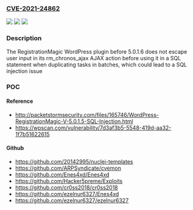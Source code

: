 ### [CVE-2021-24862](https://cve.mitre.org/cgi-bin/cvename.cgi?name=CVE-2021-24862)
![](https://img.shields.io/static/v1?label=Product&message=RegistrationMagic%20%E2%80%93%20Custom%20Registration%20Forms%2C%20User%20Registration%20and%20User%20Login%20Plugin&color=blue)
![](https://img.shields.io/static/v1?label=Version&message=5.0.1.6%20&color=brightgreen)
![](https://img.shields.io/static/v1?label=Vulnerability&message=CWE-89%20SQL%20Injection&color=brightgreen)

### Description

The RegistrationMagic WordPress plugin before 5.0.1.6 does not escape user input in its rm_chronos_ajax AJAX action before using it in a SQL statement when duplicating tasks in batches, which could lead to a SQL injection issue

### POC

#### Reference
- http://packetstormsecurity.com/files/165746/WordPress-RegistrationMagic-V-5.0.1.5-SQL-Injection.html
- https://wpscan.com/vulnerability/7d3af3b5-5548-419d-aa32-1f7b51622615

#### Github
- https://github.com/20142995/nuclei-templates
- https://github.com/ARPSyndicate/cvemon
- https://github.com/Enes4xd/Enes4xd
- https://github.com/Hacker5preme/Exploits
- https://github.com/cr0ss2018/cr0ss2018
- https://github.com/ezelnur6327/Enes4xd
- https://github.com/ezelnur6327/ezelnur6327

